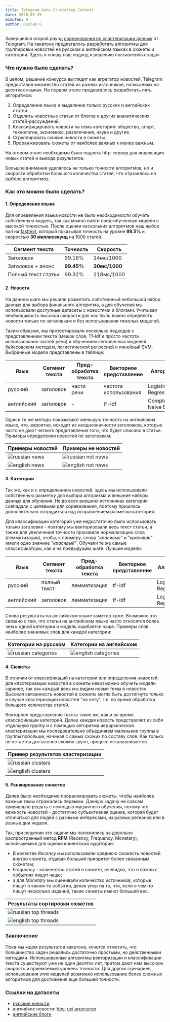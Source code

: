 ```yaml
---
title: Telegram Data Clustering Contest
date: 2020-05-25
minutes: 9
author: Rustem G
---
```


Завершился второй раунд [соревнования по кластеризации данных](https://contest.com/docs/data_clustering2/ru) от Telegram.
На хакатоне предлагалось разработать алгоритмы для группировки новостей на
русском и английском языках в сюжеты и категории. Здесь я опишу наш подход
к решению поставленных задач.

### Что нужно было сделать?

В целом, решение конкурса выглядит как агрегатор новостей.
Telegram предоставил множество статей из разных источников, написанных
на десятках языках. На первом этапе предлагалось разработать пять алгоритмов:
1. Определение языка и выделение только русских и английских статей.
2. Отделить новостные статьи от блогов и других аналитических статей-рассуждений.
3. Классифицировать новости на семь категорий: общество, спорт, технологии, экономика, развлечения, наука и другие.
4. Сгруппировать схожие новости в сюжеты.
5. Проранжировать сюжеты от наиболее важных к менее важным.

На втором этапе необходимо было поднять http-сервер для индексация новых статей
и вывода результатов.

Большое внимание уделялось не только точности алгоритмов, но и скорости
обработки большого количества статей, что отразилось на выборе алгоритмов.

### Как это можно было сделать?

#### 1. Определение языка

Для определения языка новости не было необходимости обучать собственную модель,
так как можно найти пред-обученные модели с высокой точностью. После оценки
нескольких алгоритмов наш выбор пал на [fasttext](https://fasttext.cc/docs/en/language-identification.html), который показывал точность на уровне **99.5%** и скоростью
**30 миллисекунд** на 1000 статей.

|Сегмент текста|Точность|Скорость|
|---|---|---|
|Заголовок|99.16%|14мс/1000|
|Заголовок + анонс|**99.45%**|**30мс/1000**|
|Полный текст статьи|99.32%|218мс/1000|


#### 2. Новости

На данном шаге мы решили разметить собственный небольшой набор данных для
выбора финального алгоритма, а для обучения мы использовали доступные датасеты
с новостями и блогами. Учитывая необходимость высокой скорости для нас было
важно определять новости только по заголовкам и без использования
тяжелых моделей.

Таким образом, мы протестировали несколько подходов с представлением текста
(мешок слов, Tf-Idf и просто частота использования частей речи) и
обучением легковесных моделей байесовским методом, логистической регресией и
линейный SVM. Выбранные модели представлены в таблице:

|Язык|Сегмент текста|Пред-обработка текста|Векторное представление|Алгоритм|Точность|Скорость|
|---|---|---|---|---|---|---|
|русский|заголовок|части речи|частота использования|Logistic Regression|89%|2мс/1000|
|английский|заголовок|-|tf-idf|Complement Naive Bayes|72%|<1мс/1000|


Одни и те же методы показывают меньшую точность на английском языке, что,
вероятно, исходит из неоднозначности заголовков, которые часто не дают
четкого представления того, что будет описано в статье. Примеры определения новостей по заголовкам:

| Примеры новостей     | Примеры не новостей |
| :------------- | :------------- |
| <img src="/assets/images/ru_news.png" alt="russian news"> | <img src="/assets/images/ru_not_news.png" alt="russian not news"> |
| <img src="/assets/images/en_news.png" alt="english news"> | <img src="/assets/images/en_not_news.png" alt="english not news"> |

#### 3. Категории

Так же, как и с определением новостей, здесь мы использовали собственную
разметку для выбора алгоритма и внешние наборы данных для обучения. Не во всех внешних источниках категории
совпадали с целевыми для соревнования, поэтому пришлось дополнительно потрудиться
над исправлением разметки категорий.

Для классификации категорий уже недостаточно было использовать только заголовки -
поэтому мы векторизовали весь текст статьи, а также для увеличения точности
произвели нормализацию слов (лемматизация), чтобы, к примеру, слова _"красивые"_ и _"красивая"_ имели одно значние _"красивый"_. Обучали те же самые классификаторы, как и на предыдущем шаге. Лучшие модели:

|Язык|Сегмент текста|Пред-обработка текста|Векторное представление|Алгоритм|Точность|Скорость|
|---|---|---|---|---|---|---|
|русский|полный текст|лемматизация|tf-idf|Logistic Regression|86%|29мс/1000|
|английский|заголовок|лемматизация|tf-idf|Logistic Regression|75%|33мс/1000|


Снова результаты на английском языке заметно хуже. Возможно это связано с тем,
что статьи на английском языке часто относятся более чем к одной категории и
модель ошибается чаще. Примеры слов наиболее значимых слов для каждой категории:

| Категории на русском     | Категории на английском     |
| :------------- | :------------- |
|  <img src="/assets/images/ru_category.gif" alt="russian categories">    |  <img src="/assets/images/en_category.gif" alt="english categories">    |

#### 4. Сюжеты
В отличии от классификаций на категории или определения новостей, для
кластеризации новостей в сюжеты невозможно обучить модели заранее, так как каждый
день мы видим новые темы в новостях. Высокая связанность новостей в сюжеты могла
быть достигнута только в случае кластеризации новостей "на лету", т.е. во время
обработки большого количества статей.

Векторное представление текста такое же, как и во время классификации категорий. Далее каждая новость представляет из себя отдельную группу и с помощью алгоритма иерархической кластеризации мы последовательно объединяем
маленькие группы в группы побольше, начиная с самых схожих по составу слов. Как только не остается достаточно схожих групп, процесс останавливается.

| Пример результатов кластеризации    |
| :------------- |
| <img src="/assets/images/ru_clusters.gif" alt="russian clusters">     |
| <img src="/assets/images/en_clusters.gif" alt="english clusters">     |

#### 5. Ранжирование сюжетов

Далее было необходимо проранжировать сюжеты, чтобы наиболее важные темы отражались первыми. Данную задачу не совсем тривиально решать с помощью машинного обучения, потому что важность новостей - достаточно субъективная оценка, которая будет отличаться для людей с разными интересами, из разных регионов или
в разные дни недели.

Так, при решении это задачи мы положились на довольно распространный метод **RFM** (Recency, Frequency, Monetary), используемый для оценки клиентской аудитории:
- В качестве _Recency_ мы использовали среднюю схожесть новостей внутри сюжета, отдавая больший приоритет более связанным сюжетам;
- _Frequency_ - количество статей в сюжете, очевидно, что о важных событиях пишут чаще;
- а для _Monetary_ мы оценивали количество источников, которые пишут о каком-то событии, делая упор на то, что, если о чем-то пишут несколько изданий, такие сюжеты имеют больший вес.

| Результаты сортировки сюжетов    |
| :------------- |
| <img src="/assets/images/ru_top_threads.png" alt="russian top threads">     |
| <img src="/assets/images/en_top_threads.png" alt="english top threads">     |

### Заключение

Пока мы ждем результатов хакатона, хочется отметить, что большинство задач
решались достаточно простыми, но действенными методами. Использованные алгоритмы векторизации и классификации текста существуют
уже не один десяток лет, притом дают нам высокую скорость и приемлемый уровень
точности. Для других сценариев использования этих моделей возможно использование
более сложных алгоритмов для достижения еще большей точности.

### Ссылки на датасеты

- [русские новости](https://tatianashavrina.github.io/taiga_site/)
- английкие новости: [bbc](http://mlg.ucd.ie/datasets/bbc.html),
[uci агрегатор](http://archive.ics.uci.edu/ml/datasets/News+Aggregator)
- [английские блоги](https://datasetsearch.research.google.com/search?query=blogs&docid=FnbiRu3%2FpKaqhB5aAAAAAA%3D%3D)

